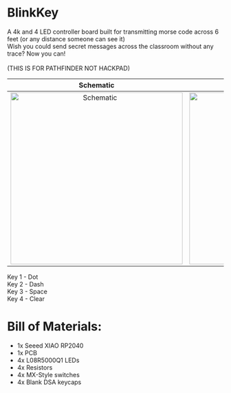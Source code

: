 # BlinkKey
A 4k and 4 LED controller board built for transmitting morse code across  6 feet (or any distance someone can see it)
<br>
Wish you could send secret messages across the classroom without any trace? Now you can!
<br>
<br>
(THIS IS FOR PATHFINDER NOT HACKPAD)
<br>

| Schematic | PCB | 3D Model
|:-:|:-:|:-:|
| <img src="https://github.com/user-attachments/assets/e73ae4a2-949e-41c0-bf28-f22ce5acc293" alt="Schematic" width="400"/> | <img src="https://github.com/user-attachments/assets/51fe4471-e78b-4e95-b5c9-11dba413174d" alt="PCB" width="400"/> |<img src="https://github.com/user-attachments/assets/dc4132f7-3ff5-46d9-91dc-57e753ac04e8" alt="3D Model" width="400"/> |

Key 1 - Dot
<br>
Key 2 - Dash
<br>
Key 3 - Space
<br>
Key 4 - Clear
# Bill of Materials:  
- 1x Seeed XIAO RP2040
- 1x PCB
- 4x L08R5000Q1 LEDs
- 4x Resistors
- 4x MX-Style switches
- 4x Blank DSA keycaps
